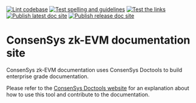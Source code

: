 <!-- markdown-link-check-disable -->
[![Lint codebase](https://github.com/ConsenSys/doc.zk-evm/actions/workflows/lint.yml/badge.svg)](https://github.com/ConsenSys/doc.zk-evm/actions/workflows/lint.yml)
[![Test spelling and guidelines](https://github.com/ConsenSys/doc.zk-evm/actions/workflows/spelling.yml/badge.svg)](https://github.com/ConsenSys/doc.zk-evm/actions/workflows/spelling.yml)
[![Test the links](https://github.com/ConsenSys/doc.zk-evm/actions/workflows/linkcheck.yml/badge.svg)](https://github.com/ConsenSys/doc.zk-evm/actions/workflows/linkcheck.yml)
[![Publish latest doc site](https://github.com/ConsenSys/doc.zk-evm/actions/workflows/latest_publish.yml/badge.svg)](https://github.com/ConsenSys/doc.zk-evm/actions/workflows/latest_publish.yml)
[![Publish release doc site](https://github.com/ConsenSys/doc.zk-evm/actions/workflows/release_publish.yml/badge.svg)](https://github.com/ConsenSys/doc.zk-evm/actions/workflows/release_publish.yml)
<!-- markdown-link-check-enable -->

# ConsenSys zk-EVM documentation site

ConsenSys zk-EVM documentation uses ConsenSys Doctools to build enterprise grade documentation.

Please refer to the [ConsenSys Doctools website](https://consensys.net/docs/doctools/) for an
explanation about how to use this tool and contribute to the documentation.
